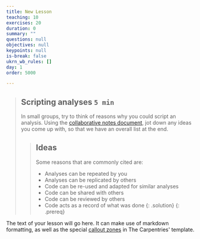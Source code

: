 ```yaml
---
title: New Lesson
teaching: 10
exercises: 20
duration: 0
summary: ""
questions: null
objectives: null
keypoints: null
is-break: false
ukrn_wb_rules: []
day: 1
order: 5000

---
```

> ## Scripting analyses `5 min`
> In small groups, try to think of reasons why you could script an analysis.
> Using the <a href="{{ site.collaborative_notes }}" target="_blank">collaborative notes document</a>,
> jot down any ideas you come up with, so that we have an overall list at the end.
> > ## Ideas
> > Some reasons that are commonly cited are:
> > - Analyses can be repeated by you
> > - Analyses can be replicated by others
> > - Code can be re-used and adapted for similar analyses
> > - Code can be shared with others
> > - Code can be reviewed by others
> > - Code acts as a record of what was done
> {: .solution}
{: .prereq}

The text of your lesson will go here.
It can make use of markdown formatting, as well as the special [callout zones](https://ukrn-open-research.github.io/ukrn-wb-lesson-templates/text-lesson/index.html#examples) in The Carpentries' template.
